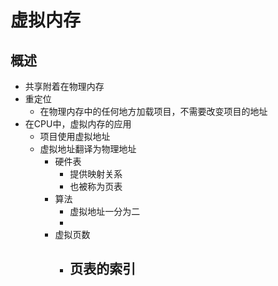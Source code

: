 # 虚拟内存
## 概述
- 共享附着在物理内存
- 重定位
	- 在物理内存中的任何地方加载项目，不需要改变项目的地址
- 在CPU中，虚拟内存的应用
	- 项目使用虚拟地址
	- 虚拟地址翻译为物理地址
		- 硬件表
			- 提供映射关系
			- 也被称为页表
		- 算法
			- 虚拟地址一分为二
			- 
		- 虚拟页数
			- 页表的索引
				- 